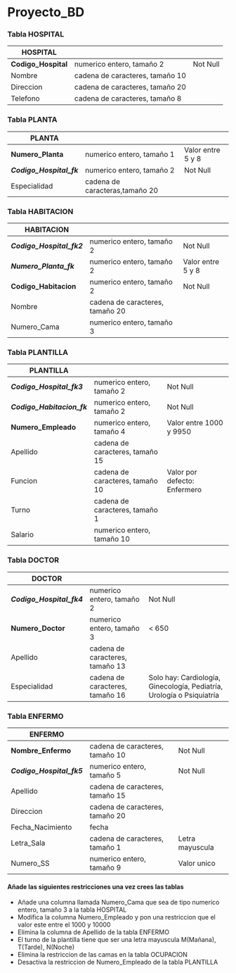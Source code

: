 # Proyecto_BD

### Tabla HOSPITAL

| HOSPITAL            |                                 |          |
|---------------------|---------------------------------|----------|
| **Codigo_Hospital** | numerico entero, tamaño 2       | Not Null |
| Nombre              | cadena de caracteres, tamaño 10 |          |
| Direccion           | cadena de caracteres, tamaño 20 |          |
| Telefono            | cadena de caracteres, tamaño 8  |          |

### Tabla PLANTA

| PLANTA                   |                                |                   |
|--------------------------|--------------------------------|-------------------|
| **Numero_Planta**        | numerico entero, tamaño 1      | Valor entre 5 y 8 |
| **_Codigo_Hospital_fk_** | numerico entero, tamaño 2      | Not Null          |
| Especialidad             | cadena de caracteras,tamaño 20 |                   |

### Tabla HABITACION

| HABITACION                |                                 |                   |
|---------------------------|---------------------------------|-------------------|
| **_Codigo_Hospital_fk2_** | numerico entero, tamaño 2       | Not Null          |
| **_Numero_Planta_fk_**    | numerico entero, tamaño 2       | Valor entre 5 y 8 |
| **Codigo_Habitacion**     | numerico entero, tamaño 2       | Not Null          |
| Nombre                    | cadena de caracteres, tamaño 20 |                   |
| Numero_Cama               | numerico entero, tamaño 3       |                   |

### Tabla PLANTILLA

| PLANTILLA                  |                                 |                              |
|----------------------------|---------------------------------|------------------------------|
| **_Codigo_Hospital_fk3_**  | numerico entero, tamaño 2       | Not Null                     |
| **_Codigo_Habitacion_fk_** | numerico entero, tamaño 2       | Not Null                     |
| **Numero_Empleado**        | numerico entero, tamaño 4       | Valor entre 1000 y 9950      |
| Apellido                   | cadena de caracteres, tamaño 15 |                              |
| Funcion                    | cadena de caracteres, tamaño 10 | Valor por defecto: Enfermero |
| Turno                      | cadena de caracteres, tamaño 1  |                              |
| Salario                    | numerico entero, tamaño 10      |                              |

### Tabla DOCTOR

| DOCTOR                    |                                 |                                                                       |
|---------------------------|---------------------------------|-----------------------------------------------------------------------|
| **_Codigo_Hospital_fk4_** | numerico entero, tamaño 2       | Not Null                                                              |
| **Numero_Doctor**         | numerico entero, tamaño 3       | < 650                                                                 |
| Apellido                  | cadena de caracteres, tamaño 13 |                                                                       |
| Especialidad              | cadena de caracteres, tamaño 16 | Solo hay: Cardiología, Ginecología, Pediatría, Urología o Psiquiatría |

### Tabla ENFERMO

| ENFERMO                   |                                 |                 |
|---------------------------|---------------------------------|-----------------|
| **Nombre_Enfermo**        | cadena de caracteres, tamaño 10 | Not Null        |
| **_Codigo_Hospital_fk5_** | numerico entero, tamaño 5       | Not Null        |
| Apellido                  | cadena de caracteres, tamaño 15 |                 |
| Direccion                 | cadena de caracteres, tamaño 20 |                 |
| Fecha_Nacimiento          | fecha                           |                 |
| Letra_Sala                | cadena de caracteres, tamaño 1  | Letra mayuscula |
| Numero_SS                 | numerico entero, tamaño 9       | Valor unico     |


#### Añade las siguientes restricciones una vez crees las tablas
* Añade una columna llamada Numero_Cama que sea de tipo numerico entero, tamaño 3 a la tabla HOSPITAL
* Modifica la columna Numero_Empleado y pon una restriccion que el valor este entre el 1000 y 10000
* Elimina la columna de Apellido de la tabla ENFERMO
* El turno de la plantilla tiene que ser una letra mayuscula M(Mañana), T(Tarde), N(Noche)
* Elimina la restriccion de las camas en la tabla OCUPACION
* Desactiva la restriccion de Numero_Empleado de la tabla PLANTILLA
